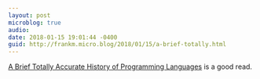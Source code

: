 ```yaml
---
layout: post
microblog: true
audio: 
date: 2018-01-15 19:01:44 -0400
guid: http://frankm.micro.blog/2018/01/15/a-brief-totally.html
---
```

 [A Brief Totally Accurate History of Programming Languages](https://medium.com/@caspervonb/a-brief-totally-accurate-history-of-programming-languages-cd93ec806124) is a good read. 
